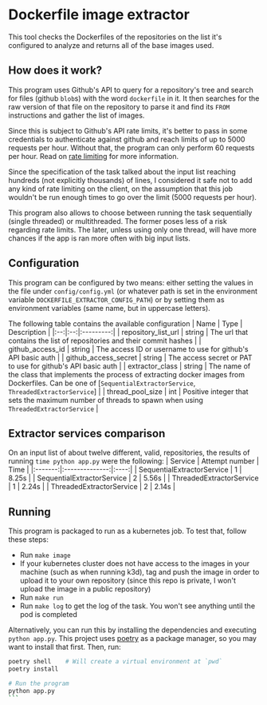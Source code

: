 # Dockerfile image extractor
This tool checks the Dockerfiles of the repositories on the list it's configured to analyze and returns all of the base images used.

## How does it work?
This program uses Github's API to query for a repository's tree and search for files (github `blob`s) with the word `dockerfile` in it.
It then searches for the raw version of that file on the repository to parse it and find its `FROM` instructions and gather the list of images.

Since this is subject to Github's API rate limits, it's better to pass in some credentials to authenticate against github and reach limits of up to 5000 requests per hour. Without that, the program can only perform 60 requests per hour. Read on [rate limiting](https://docs.github.com/en/rest/overview/resources-in-the-rest-api#requests-from-personal-accounts) for more information.

Since the specification of the task talked about the input list reaching hundreds (not explicitly thousands) of lines, I considered it safe not to add any kind of rate limiting on the client, on the assumption that this job wouldn't be run enough times to go over the limit (5000 requests per hour).

This program also allows to choose between running the task sequentially (single threaded) or multithreaded. The former poses less of a risk regarding rate limits. The later, unless using only one thread, will have more chances if the app is ran more often with big input lists.

## Configuration
This program can be configured by two means: either setting the values in the file under `config/config.yml` (or whatever path is set in the environment variable `DOCKERFILE_EXTRACTOR_CONFIG_PATH`) or by setting them as environment variables (same name, but in uppercase letters).

The following table contains the available configuration
| Name | Type | Description |
|:--:|:--:|:---------:|
| repository_list_url | string | The url that contains the list of repositories and their commit hashes |
| github_access_id | string | The access ID or username to use for github's API basic auth |
| github_access_secret | string | The access secret or PAT to use for github's API basic auth |
| extractor_class | string | The name of the class that implements the process of extracting docker images from Dockerfiles. Can be one of [`SequentialExtractorService`, `ThreadedExtractorService`]   |
| thread_pool_size | int | Positive integer that sets the maximum number of threads to spawn when using `ThreadedExtractorService` |

## Extractor services comparison
On an input list of about twelve different, valid, repositories, the results of running `time python app.py` were the following:
| Service | Attempt number | Time |
|:-------:|:--------------:|:----:|
| SequentialExtractorService | 1 | 8.25s |
| SequentialExtractorService | 2 | 5.56s |
| ThreadedExtractorService | 1 | 2.24s |
| ThreadedExtractorService | 2 | 2.14s |


## Running
This program is packaged to run as a kubernetes job. To test that, follow these steps:
- Run `make image`
- If your kubernetes cluster does not have access to the images in your machine (such as when running k3d), tag and push the image in order to upload it to your own repository (since this repo is private, I won't upload the image in a public repository)
- Run `make run`
- Run `make log` to get the log of the task. You won't see anything until the pod is completed

Alternatively, you can run this by installing the dependencies and executing `python app.py`. This project uses [poetry](https://python-poetry.org/) as a package manager, so you may want to install that first. Then, run:
````bash
poetry shell    # Will create a virtual environment at `pwd`
poetry install

# Run the program
python app.py
```
